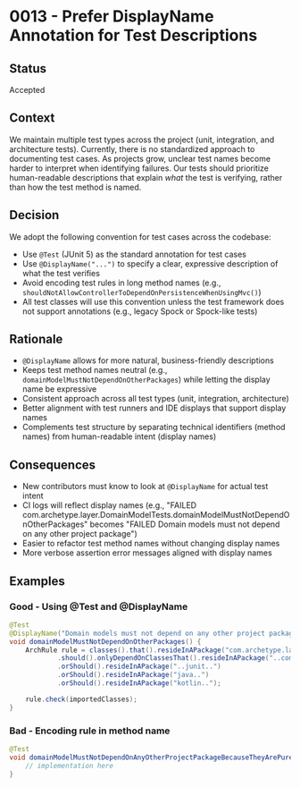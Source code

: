 # 0013 - Prefer DisplayName Annotation for Test Descriptions

## Status

Accepted

## Context

We maintain multiple test types across the project (unit, integration, and architecture tests). Currently, there is no standardized approach to documenting test
cases. As projects grow, unclear test names become harder to interpret when identifying failures. Our tests should prioritize human-readable descriptions that
explain *what* the test is verifying, rather than how the test method is named.

## Decision

We adopt the following convention for test cases across the codebase:

- Use `@Test` (JUnit 5) as the standard annotation for test cases
- Use `@DisplayName("...")` to specify a clear, expressive description of what the test verifies
- Avoid encoding test rules in long method names (e.g., `shouldNotAllowControllerToDependOnPersistenceWhenUsingMvc()`)
- All test classes will use this convention unless the test framework does not support annotations (e.g., legacy Spock or Spock-like tests)

## Rationale

- `@DisplayName` allows for more natural, business-friendly descriptions
- Keeps test method names neutral (e.g., `domainModelMustNotDependOnOtherPackages`) while letting the display name be expressive
- Consistent approach across all test types (unit, integration, architecture)
- Better alignment with test runners and IDE displays that support display names
- Complements test structure by separating technical identifiers (method names) from human-readable intent (display names)

## Consequences

- New contributors must know to look at `@DisplayName` for actual test intent
- CI logs will reflect display names (e.g., "FAILED com.archetype.layer.DomainModelTests.domainModelMustNotDependOnOtherPackages" becomes "FAILED Domain models
  must not depend on any other project package")
- Easier to refactor test method names without changing display names
- More verbose assertion error messages aligned with display names

## Examples

### Good - Using @Test and @DisplayName

```java
@Test
@DisplayName("Domain models must not depend on any other project package")
void domainModelMustNotDependOnOtherPackages() {
    ArchRule rule = classes().that().resideInAPackage("com.archetype.layer.domain.model..")
            .should().onlyDependOnClassesThat().resideInAPackage("..com.archetype.layer.domain.model..")
            .orShould().resideInAPackage("..junit..")
            .orShould().resideInAPackage("java..")
            .orShould().resideInAPackage("kotlin..");

    rule.check(importedClasses);
}
```

### Bad - Encoding rule in method name

```java
@Test
void domainModelMustNotDependOnAnyOtherProjectPackageBecauseTheyArePureDomainEntities() {
    // implementation here
}
